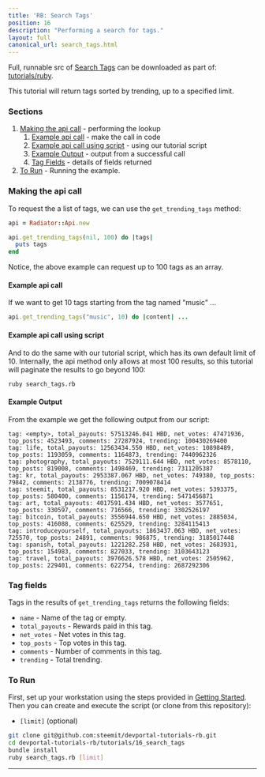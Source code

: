 ```yaml
---
title: 'RB: Search Tags'
position: 16
description: "Performing a search for tags."
layout: full
canonical_url: search_tags.html
---              
```

<span class="fa-pull-left top-of-tutorial-repo-link"><span class="first-word">Full</span>, runnable src of [Search Tags](https://gitlab.syncad.com/hive/devportal/-/tree/master/tutorials/ruby/tutorials/16_search_tags) can be downloaded as part of: [tutorials/ruby](https://gitlab.syncad.com/hive/devportal/-/tree/master/tutorials/ruby).</span>
<br>



This tutorial will return tags sorted by trending, up to a specified limit.

### Sections

1. [Making the api call](#making-the-api-call) - performing the lookup
    1. [Example api call](#example-api-call) - make the call in code
    1. [Example api call using script](#example-api-call-using-script) - using our tutorial script
    1. [Example Output](#example-output) - output from a successful call
    1. [Tag Fields](#tag-fields) - details of fields returned
1. [To Run](#to-run) - Running the example.

### Making the api call

To request the a list of tags, we can use the `get_trending_tags` method:

```ruby
api = Radiator::Api.new

api.get_trending_tags(nil, 100) do |tags|
  puts tags
end
```

Notice, the above example can request up to 100 tags as an array.

#### Example api call

If we want to get 10 tags starting from the tag named "music" ...

```ruby
api.get_trending_tags("music", 10) do |content| ...
```

#### Example api call using script

And to do the same with our tutorial script, which has its own default limit of 10.  Internally, the api method only allows at most 100 results, so this tutorial will paginate the results to go beyond 100:

```bash
ruby search_tags.rb
```

#### Example Output

From the example we get the following output from our script:

```
tag: <empty>, total_payouts: 57513246.041 HBD, net_votes: 47471936, top_posts: 4523493, comments: 27287924, trending: 100430269400
tag: life, total_payouts: 12563434.550 HBD, net_votes: 10898489, top_posts: 1193059, comments: 1164873, trending: 7440962326
tag: photography, total_payouts: 7529111.644 HBD, net_votes: 8578110, top_posts: 819008, comments: 1498469, trending: 7311205387
tag: kr, total_payouts: 2953387.067 HBD, net_votes: 749380, top_posts: 79842, comments: 2138776, trending: 7009078414
tag: steemit, total_payouts: 8531217.920 HBD, net_votes: 5393375, top_posts: 580400, comments: 1156174, trending: 5471456871
tag: art, total_payouts: 4017591.434 HBD, net_votes: 3577651, top_posts: 330597, comments: 716566, trending: 3302526197
tag: bitcoin, total_payouts: 3556944.650 HBD, net_votes: 2885034, top_posts: 416088, comments: 625529, trending: 3284115413
tag: introduceyourself, total_payouts: 1863437.063 HBD, net_votes: 725570, top_posts: 24891, comments: 986875, trending: 3185017448
tag: spanish, total_payouts: 1221282.258 HBD, net_votes: 2683931, top_posts: 154983, comments: 827033, trending: 3103643123
tag: travel, total_payouts: 3976626.578 HBD, net_votes: 2505962, top_posts: 229401, comments: 622754, trending: 2687292306
```

### Tag fields

Tags in the results of `get_trending_tags` returns the following fields:

* `name` - Name of the tag or empty.
* `total_payouts` - Rewards paid in this tag.
* `net_votes` - Net votes in this tag.
* `top_posts` - Top votes in this tag.
* `comments` - Number of comments in this tag.
* `trending` - Total trending.

### To Run

First, set up your workstation using the steps provided in [Getting Started](https://developers.hive.io/tutorials-ruby/getting_started).  Then you can create and execute the script (or clone from this repository):

* `[limit]` (optional)

```bash
git clone git@github.com:steemit/devportal-tutorials-rb.git
cd devportal-tutorials-rb/tutorials/16_search_tags
bundle install
ruby search_tags.rb [limit]
```


---
